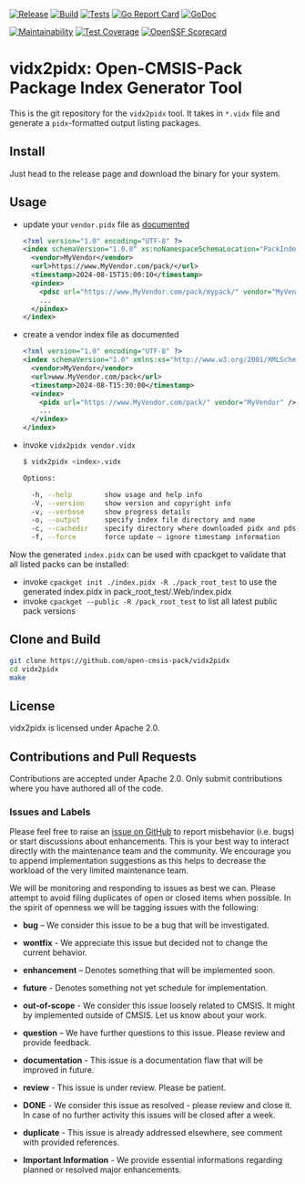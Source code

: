 [![Release](https://github.com/Open-CMSIS-Pack/vidx2pidx/actions/workflows/release.yml/badge.svg)](https://github.com/Open-CMSIS-Pack/vidx2pidx/actions/workflows/release.yml)
[![Build](https://github.com/open-cmsis-pack/vidx2pidx/actions/workflows/build.yml/badge.svg)](https://github.com/open-cmsis-pack/vidx2pidx/actions/workflows/build.yml/badge.svg)
[![Tests](https://github.com/open-cmsis-pack/vidx2pidx/actions/workflows/test.yml/badge.svg)](https://github.com/open-cmsis-pack/vidx2pidx/actions/workflows/test.yml/badge.svg)
[![Go Report Card](https://goreportcard.com/badge/github.com/open-cmsis-pack/vidx2pidx)](https://goreportcard.com/report/github.com/open-cmsis-pack/vidx2pidx)
[![GoDoc](https://godoc.org/github.com/open-cmsis-pack/vidx2pidx?status.svg)](https://godoc.org/github.com/open-cmsis-pack/vidx2pidx)

[![Maintainability](https://qlty.sh/badges/bcdfb931-e2dc-4d84-b248-52e0f053f30c/maintainability.svg)](https://qlty.sh/gh/Open-CMSIS-Pack/projects/vidx2pidx)
[![Test Coverage](https://qlty.sh/badges/bcdfb931-e2dc-4d84-b248-52e0f053f30c/test_coverage.svg)](https://qlty.sh/gh/Open-CMSIS-Pack/projects/vidx2pidx)
[![OpenSSF Scorecard](https://api.securityscorecards.dev/projects/github.com/Open-CMSIS-Pack/vidx2pidx/badge)](https://securityscorecards.dev/viewer/?uri=github.com/Open-CMSIS-Pack/vidx2pidx)

# vidx2pidx: Open-CMSIS-Pack Package Index Generator Tool

This is the git repository for the `vidx2pidx` tool. It takes in `*.vidx` file
and generate a `pidx`-formatted output listing packages.

## Install

Just head to the release page and download the binary for your system.

## Usage

- update your `vendor.pidx` file as [documented](https://open-cmsis-pack.github.io/Open-CMSIS-Pack-Spec/main/html/packIndexFile.html#pidxFile)

  ```xml
  <?xml version="1.0" encoding="UTF-8" ?>
  <index schemaVersion="1.0.0" xs:noNamespaceSchemaLocation="PackIndex.xsd" xmlns:xs="http://www.w3.org/2001/XMLSchema-instance">
    <vendor>MyVendor</vendor>
    <url>https://www.MyVendor.com/pack/</url>
    <timestamp>2024-08-15T15:00:10</timestamp>
    <pindex>
      <pdsc url="https://www.MyVendor.com/pack/mypack/" vendor="MyVendor" name="MyPack" version="1.1.0"/>
      ...
    </pindex>
  </index>
  ```

- create a vendor index file as documented

  ```xml
  <?xml version="1.0" encoding="UTF-8" ?>
  <index schemaVersion="1.0" xmlns:xs="http://www.w3.org/2001/XMLSchema-instance" xs:noNamespaceSchemaLocation="PackIndex.xsd">
    <vendor>MyVendor</vendor>
    <url>www.MyVendor.com/pack</url>
    <timestamp>2024-08-T15:30:00</timestamp>
    <vindex>
      <pidx url="https://www.MyVendor.com/pack/" vendor="MyVendor" />
      ...
    </vindex>
  </index>
  ```

- invoke `vidx2pidx vendor.vidx`

  ```bash
  $ vidx2pidx <index>.vidx

  Options:

    -h, --help        show usage and help info
    -V, --version     show version and copyright info
    -v, --verbose     show progress details
    -o, --output      specify index file directory and name
    -c, --cachedir    specify directory where downloaded pidx and pdsc files are stored (default ./.idxcache)
    -f, --force       force update – ignore timestamp information
  ```

Now the generated `index.pidx` can be used with cpackget to validate that all listed packs can be installed:

- invoke `cpackget init ./index.pidx -R ./pack_root_test` to use the generated index.pidx in
 pack_root_test/.Web/index.pidx
- invoke `cpackget --public -R /pack_root_test` to list all latest public pack versions

## Clone and Build

```bash
git clone https://github.com/open-cmsis-pack/vidx2pidx
cd vidx2pidx
make
```

## License

vidx2pidx is licensed under Apache 2.0.

## Contributions and Pull Requests

Contributions are accepted under Apache 2.0. Only submit contributions where you have authored all of the code.

### Issues and Labels

Please feel free to raise an [issue on GitHub](https://github.com/Open-CMSIS-Pack/vidx2pidx/issues)
to report misbehavior (i.e. bugs) or start discussions about enhancements. This
is your best way to interact directly with the maintenance team and the community.
We encourage you to append implementation suggestions as this helps to decrease the
workload of the very limited maintenance team.

We will be monitoring and responding to issues as best we can.
Please attempt to avoid filing duplicates of open or closed items when possible.
In the spirit of openness we will be tagging issues with the following:

- **bug** – We consider this issue to be a bug that will be investigated.

- **wontfix** - We appreciate this issue but decided not to change the current behavior.

- **enhancement** – Denotes something that will be implemented soon.

- **future** - Denotes something not yet schedule for implementation.

- **out-of-scope** - We consider this issue loosely related to CMSIS.
It might by implemented outside of CMSIS. Let us know about your work.

- **question** – We have further questions to this issue. Please review and provide feedback.

- **documentation** - This issue is a documentation flaw that will be improved in future.

- **review** - This issue is under review. Please be patient.

- **DONE** - We consider this issue as resolved - please review and close it.
In case of no further activity this issues will be closed after a week.

- **duplicate** - This issue is already addressed elsewhere, see comment with provided references.

- **Important Information** - We provide essential informations regarding planned or resolved major enhancements.

